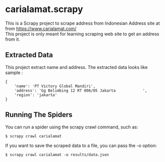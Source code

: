 # carialamat.scrapy
This is a Scrapy project to scrape address from Indonesian Address site at from https://www.carialamat.com/</br>
This project is only meant for learning scraping web site to get an address from it.

## Extracted Data
This project extract name and address. The extracted data looks like sample :
```
{
    'name': 'PT Victory Global Mandiri', 
    'address': 'Gg Belimbing 12 RT 006/05 Jakarta            ',
    'region': 'jakarta'
}
```

## Running The Spiders
You can run a spider using the scrapy crawl command, such as:

```
$ scrapy crawl carialamat
```

If you want to save the scraped data to a file, you can pass the -o option:

```
$ scrapy crawl carialamat -o results/data.json
```